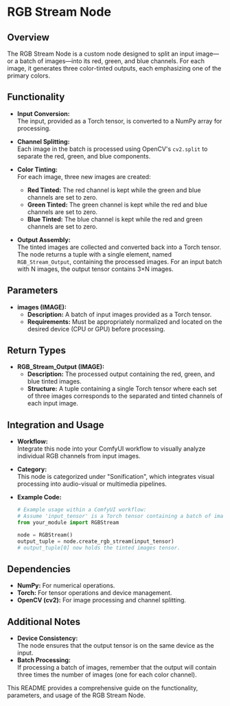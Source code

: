# RGB Stream Node

## Overview
The RGB Stream Node is a custom node designed to split an input image—or a batch of images—into its red, green, and blue channels. For each image, it generates three color-tinted outputs, each emphasizing one of the primary colors.

## Functionality
- **Input Conversion:**  
  The input, provided as a Torch tensor, is converted to a NumPy array for processing.

- **Channel Splitting:**  
  Each image in the batch is processed using OpenCV's `cv2.split` to separate the red, green, and blue components.

- **Color Tinting:**  
  For each image, three new images are created:
  - **Red Tinted:** The red channel is kept while the green and blue channels are set to zero.
  - **Green Tinted:** The green channel is kept while the red and blue channels are set to zero.
  - **Blue Tinted:** The blue channel is kept while the red and green channels are set to zero.

- **Output Assembly:**  
  The tinted images are collected and converted back into a Torch tensor. The node returns a tuple with a single element, named `RGB_Stream_Output`, containing the processed images. For an input batch with N images, the output tensor contains 3×N images.

## Parameters
- **images (IMAGE):**  
  - **Description:** A batch of input images provided as a Torch tensor.  
  - **Requirements:** Must be appropriately normalized and located on the desired device (CPU or GPU) before processing.

## Return Types
- **RGB_Stream_Output (IMAGE):**  
  - **Description:** The processed output containing the red, green, and blue tinted images.  
  - **Structure:** A tuple containing a single Torch tensor where each set of three images corresponds to the separated and tinted channels of each input image.

## Integration and Usage
- **Workflow:**  
  Integrate this node into your ComfyUI workflow to visually analyze individual RGB channels from input images.
  
- **Category:**  
  This node is categorized under "Sonification", which integrates visual processing into audio-visual or multimedia pipelines.

- **Example Code:**
  ```python
  # Example usage within a ComfyUI workflow:
  # Assume 'input_tensor' is a Torch tensor containing a batch of images.
  from your_module import RGBStream

  node = RGBStream()
  output_tuple = node.create_rgb_stream(input_tensor)
  # output_tuple[0] now holds the tinted images tensor.
  ```

## Dependencies
- **NumPy:** For numerical operations.
- **Torch:** For tensor operations and device management.
- **OpenCV (cv2):** For image processing and channel splitting.

## Additional Notes
- **Device Consistency:**  
  The node ensures that the output tensor is on the same device as the input.
- **Batch Processing:**  
  If processing a batch of images, remember that the output will contain three times the number of images (one for each color channel).

This README provides a comprehensive guide on the functionality, parameters, and usage of the RGB Stream Node.
